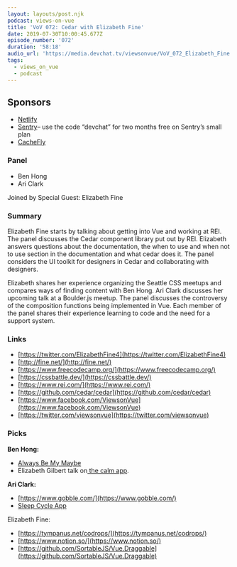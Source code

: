 ```yaml
---
layout: layouts/post.njk
podcast: views-on-vue
title: 'VoV 072: Cedar with Elizabeth Fine'
date: 2019-07-30T10:00:45.677Z
episode_number: '072'
duration: '58:18'
audio_url: 'https://media.devchat.tv/viewsonvue/VoV_072_Elizabeth_Fine.mp3'
tags:
  - views_on_vue
  - podcast
---
```

## **Sponsors**



*   [Netlify](https://www.netlify.com/)
*   [Sentry](http://sentry.io/)– use the code “devchat” for two months free on Sentry’s small plan
*   [CacheFly](https://www.cachefly.com/)


### **Panel**



*   Ben Hong
*   Ari Clark

Joined by Special Guest: Elizabeth Fine


### **Summary**

Elizabeth Fine starts by talking about getting into Vue and working at REI. The panel discusses the Cedar component library put out by REI. Elizabeth answers questions about the documentation, the when to use and when not to use section in the documentation and what cedar does it. The panel considers the UI toolkit for designers in Cedar and collaborating with designers.

Elizabeth shares her experience organizing the Seattle CSS meetups and compares ways of finding content with Ben Hong. Ari Clark discusses her upcoming talk at a Boulder.js meetup. The panel discusses the controversy of the composition functions being implemented in Vue. Each member of the panel shares their experience learning to code and the need for a support system. 


### **Links**



*   [https://twitter.com/ElizabethFine4](https://twitter.com/ElizabethFine4)
*   [http://fine.net/](http://fine.net/)
*   [https://www.freecodecamp.org/](https://www.freecodecamp.org/)
*   [https://cssbattle.dev/](https://cssbattle.dev/)
*   [https://www.rei.com/](https://www.rei.com/)
*   [https://github.com/cedar/cedar](https://github.com/cedar/cedar)
*   [https://www.facebook.com/ViewsonVue](https://www.facebook.com/ViewsonVue)
*   [https://twitter.com/viewsonvue](https://twitter.com/viewsonvue)


### **Picks**

**Ben Hong:**



*   [Always Be My Maybe](https://www.imdb.com/title/tt7374948/)
*   Elizabeth Gilbert talk on[ the calm app](https://www.sparkinapps.com/2019/04/11/comcalmandroid-id1232?utm_source=bing&utm_medium=cpc&utm_campaign=%5BS8-US-D%5D%20General%20-%20Search%20-%20USA%20-%20Desktop&utm_term=%2Bcalm%20%2Bapp&utm_content=calm). 

**Ari Clark:**



*   [https://www.gobble.com/](https://www.gobble.com/)
*   [Sleep Cycle App](https://apps.apple.com/us/app/sleep-cycle-smart-alarm-clock/id320606217)

Elizabeth Fine:



*   [https://tympanus.net/codrops/](https://tympanus.net/codrops/)
*   [https://www.notion.so/](https://www.notion.so/)
*   [https://github.com/SortableJS/Vue.Draggable](https://github.com/SortableJS/Vue.Draggable)
